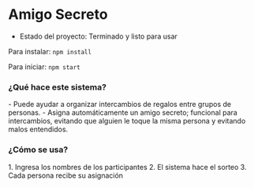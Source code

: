 <h1> Amigo Secreto </h1>

- Estado del proyecto: Terminado y listo para usar

Para instalar:
```npm install```

Para iniciar:
```npm start```

<h3> ¿Qué hace este sistema? </h3>
- Puede ayudar a organizar intercambios de regalos entre grupos de personas.
- Asigna automáticamente un amigo secreto; funcional para intercambios, evitando que alguien le toque la misma persona y evitando malos entendidos.

<h3> ¿Cómo se usa? </h3>
1. Ingresa los nombres de los participantes
2. El sistema hace el sorteo
3. Cada persona recibe su asignación


